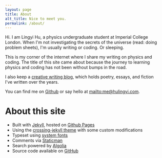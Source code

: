```yaml
---
layout: page
title: About
alt_title: Nice to meet you. 
permalink: /about/
---
```


Hi. I am <span id="name">Lingyi Hu</span>, a physics undergraduate student at Imperial College London. When I'm not investigating the secrets of the universe (read: doing problem sheets), I'm usually writing or coding. Or sleeping. 

This is my corner of the internet where I share my writing on physics and coding. The title of this site came about because the journey to learning physics and coding has not been without bumps in the road. 

I also keep a [creative writing blog](https://writing.theconfused.me), which holds poetry, essays, and fiction I've written over the years. 

You can find me on [Github](https://github.com/lingxz/) or say hello at <mailto:me@hulingyi.com>.

# About this site

- Built with [Jekyll](https://jekyllrb.com/), hosted on [Github Pages](https://pages.github.com/)
- Using the [crossing-jekyll theme](https://github.com/barepants/crossing-jekyll) with some custom modifications
- Typeset using [system fonts](https://www.smashingmagazine.com/2015/11/using-system-ui-fonts-practical-guide/)
- Comments via [Staticman](https://staticman.net/)
- Search powered by [Algolia](https://www.algolia.com/)
- Source code available on [GitHub](https://github.com/lingxz/lingxz.github.io) 